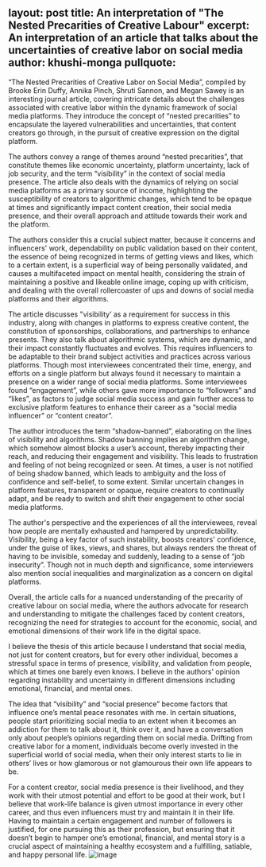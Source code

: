 layout: post
title: An interpretation of "The Nested Precarities of Creative Labour"
excerpt: An interpretation of an article that talks about the uncertainties of creative labor on social media
author: khushi-monga
pullquote:
---

“The Nested Precarities of Creative Labor on Social Media”, compiled by Brooke Erin Duffy, Annika Pinch, Shruti Sannon, and Megan Sawey is an interesting journal article, covering intricate details about the challenges associated with creative labor within the dynamic framework of social media platforms. They introduce the concept of “nested precarities” to encapsulate the layered vulnerabilities and uncertainties, that content creators go through, in the pursuit of creative expression on the digital platform. 

The authors convey a range of themes around “nested precarities”, that constitute themes like economic uncertainty, platform uncertainty, lack of job security, and the term “visibility” in the context of social media presence. The article also deals with the dynamics of relying on social media platforms as a primary source of income, highlighting the susceptibility of creators to algorithmic changes, which tend to be opaque at times and significantly impact content creation, their social media presence, and their overall approach and attitude towards their work and the platform.

The authors consider this a crucial subject matter, because it concerns and influencers' work, dependability on public validation based on their content, the essence of being recognized in terms of getting views and likes, which to a certain extent, is a superficial way of being personally validated, and causes a multifaceted impact on mental health, considering the strain of maintaining a positive and likeable online image, coping up with criticism, and dealing with the overall rollercoaster of ups and downs of social media platforms and their algorithms.

The article discusses "visibility’ as a requirement for success in this industry, along with changes in platforms to express creative content, the constitution of sponsorships, collaborations, and partnerships to enhance presents. They also talk about algorithmic systems, which are dynamic, and their impact constantly fluctuates and evolves. This requires influencers to be adaptable to their brand subject activities and practices across various platforms. Though most interviewees concentrated their time, energy, and efforts on a single platform but always found it necessary to maintain a presence on a wider range of social media platforms. Some interviewees found “engagement”, while others gave more importance to “followers” and “likes”, as factors to judge social media success and gain further access to exclusive platform features to enhance their career as a “social media influencer” or “content creator”.   

The author introduces the term “shadow-banned”, elaborating on the lines of visibility and algorithms. Shadow banning implies an algorithm change, which somehow almost blocks a user’s account, thereby impacting their reach, and reducing their engagement and visibility. This leads to frustration and feeling of not being recognized or seen. At times, a user is not notified of being shadow banned, which leads to ambiguity and the loss of confidence and self-belief, to some extent. Similar uncertain changes in platform features, transparent or opaque, require creators to continually adapt, and be ready to switch and shift their engagement to other social media platforms.

The author's perspective and the experiences of all the interviewees, reveal how people are mentally exhausted and hampered by unpredictability. Visibility, being a key factor of such instability, boosts creators' confidence, under the guise of likes, views, and shares, but always renders the threat of having to be invisible, someday and suddenly, leading to a sense of “job insecurity”. Though not in much depth and significance, some interviewers also mention social inequalities and marginalization as a concern on digital platforms. 

Overall, the article calls for a nuanced understanding of the precarity of creative labour on social media, where the authors advocate for research and understanding to mitigate the challenges faced by content creators, recognizing the need for strategies to account for the economic, social, and emotional dimensions of their work life in the digital space.

I believe the thesis of this article because I understand that social media, not just for content creators, but for every other individual, becomes a stressful space in terms of presence, visibility, and validation from people, which at times one barely even knows. I believe in the authors' opinion regarding instability and uncertainty in different dimensions including emotional, financial, and mental ones. 

The idea that “visibility” and “social presence” become factors that influence one’s mental peace resonates with me. In certain situations, people start prioritizing social media to an extent when it becomes an addiction for them to talk about it, think over it, and have a conversation only about people’s opinions regarding them on social media. Drifting from creative labor for a moment, individuals become overly invested in the superficial world of social media, when their only interest starts to lie in others’ lives or how glamorous or not glamourous their own life appears to be. 

For a content creator, social media presence is their livelihood, and they work with their utmost potential and effort to be good at their work, but I believe that work-life balance is given utmost importance in every other career, and thus even influencers must try and maintain it in their life. Having to maintain a certain engagement and number of followers is justified, for one pursuing this as their profession, but ensuring that it doesn’t begin to hamper one’s emotional, financial, and mental story is a crucial aspect of maintaining a healthy ecosystem and a fulfilling, satiable, and happy personal life.
![image](https://github.com/X151Creativity/blog/assets/156359045/56457d6d-1475-40bf-9007-4847418a06bf)
